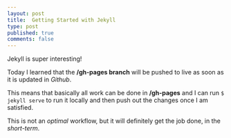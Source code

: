 ```yaml
---
layout: post
title:  Getting Started with Jekyll
type: post
published: true
comments: false
---
```


Jekyll is super interesting!  
  
Today I learned that the **/gh-pages branch** will be pushed to live as soon as it is updated in *Github*.  
  
This means that basically all work can be done in **/gh-pages** and I can run `$ jekyll serve` to run it locally and then push out the changes once I am satisfied.  
  
This is not an *optimal* workflow, but it will definitely get the job done, in the *short-term*.